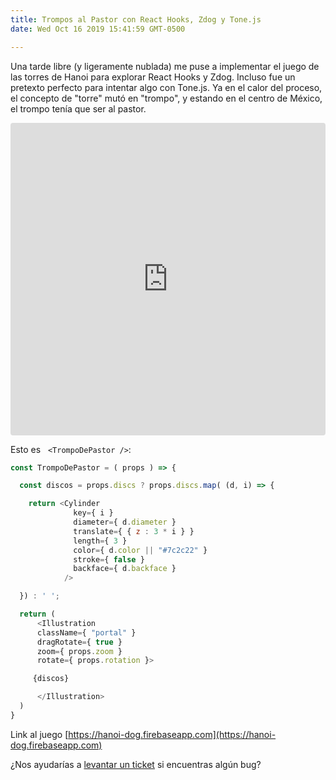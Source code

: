 ```yaml
---
title: Trompos al Pastor con React Hooks, Zdog y Tone.js
date: Wed Oct 16 2019 15:41:59 GMT-0500

---
```


Una tarde libre (y ligeramente nublada) me puse a implementar el juego de las torres de Hanoi para explorar React Hooks y Zdog. Incluso fue un pretexto perfecto para intentar algo con Tone.js. Ya en el calor del proceso, el concepto de "torre" mutó en "trompo", y estando en el centro de México, el trompo tenía que ser al pastor.

<iframe src="https://codesandbox.io/embed/frosty-worker-13f0v?fontsize=14" title="frosty-worker-13f0v" allow="geolocation; microphone; camera; midi; vr; accelerometer; gyroscope; payment; ambient-light-sensor; encrypted-media; usb" style="width:100%; height:500px; border:0; border-radius: 4px; overflow:hidden;" sandbox="allow-modals allow-forms allow-popups allow-scripts allow-same-origin"></iframe>

Esto es &nbsp; ```<TrompoDePastor />```:

```javascript
const TrompoDePastor = ( props ) => {

  const discos = props.discs ? props.discs.map( (d, i) => {

    return <Cylinder 
		      key={ i } 
		      diameter={ d.diameter } 
		      translate={ { z : 3 * i } } 
		      length={ 3 } 
		      color={ d.color || "#7c2c22" } 
		      stroke={ false } 
		      backface={ d.backface }
     		/>

  }) : ' ';

  return (
      <Illustration 
      className={ "portal" } 
      dragRotate={ true } 
      zoom={ props.zoom } 
      rotate={ props.rotation }>

     {discos}

      </Illustration>
  )
}
```

Link al juego [https://hanoi-dog.firebaseapp.com](https://hanoi-dog.firebaseapp.com)

¿Nos ayudarías a [levantar un ticket](https://github.com/vzalberto/trompo/issues/new) si encuentras algún bug?